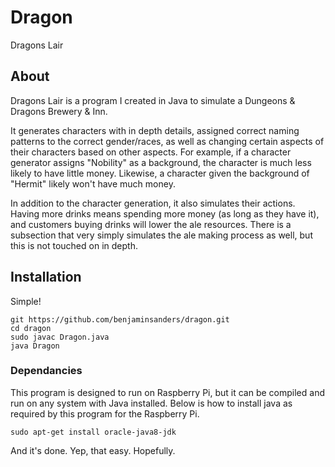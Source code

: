 # Dragon
Dragons Lair

## About

Dragons Lair is a program I created in Java to simulate a Dungeons & Dragons Brewery & Inn.

It generates characters with in depth details, assigned correct naming patterns to the correct gender/races, as well as changing certain aspects of their characters based on other aspects. For example, if a character generator assigns "Nobility" as a background, the character is much less likely to have little money. Likewise, a character given the background of "Hermit" likely won't have much money.

In addition to the character generation, it also simulates their actions. Having more drinks means spending more money (as long as they have it), and customers buying drinks will lower the ale resources. There is a subsection that very simply simulates the ale making process as well, but this is not touched on in depth.

## Installation

Simple!

```
git https://github.com/benjaminsanders/dragon.git
cd dragon
sudo javac Dragon.java
java Dragon
```

### Dependancies

This program is designed to run on Raspberry Pi, but it can be compiled and run on any system with Java installed. Below is how to install java as required by this program for the Raspberry Pi.

```
sudo apt-get install oracle-java8-jdk
```

And it's done. Yep, that easy. Hopefully.
